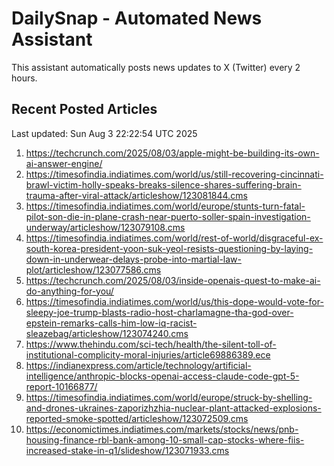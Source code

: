 # DailySnap - Automated News Assistant

This assistant automatically posts news updates to X (Twitter) every 2 hours.

## Recent Posted Articles

Last updated: Sun Aug  3 22:22:54 UTC 2025

1. https://techcrunch.com/2025/08/03/apple-might-be-building-its-own-ai-answer-engine/
2. https://timesofindia.indiatimes.com/world/us/still-recovering-cincinnati-brawl-victim-holly-speaks-breaks-silence-shares-suffering-brain-trauma-after-viral-attack/articleshow/123081844.cms
3. https://timesofindia.indiatimes.com/world/europe/stunts-turn-fatal-pilot-son-die-in-plane-crash-near-puerto-soller-spain-investigation-underway/articleshow/123079108.cms
4. https://timesofindia.indiatimes.com/world/rest-of-world/disgraceful-ex-south-korea-president-yoon-suk-yeol-resists-questioning-by-laying-down-in-underwear-delays-probe-into-martial-law-plot/articleshow/123077586.cms
5. https://techcrunch.com/2025/08/03/inside-openais-quest-to-make-ai-do-anything-for-you/
6. https://timesofindia.indiatimes.com/world/us/this-dope-would-vote-for-sleepy-joe-trump-blasts-radio-host-charlamagne-tha-god-over-epstein-remarks-calls-him-low-iq-racist-sleazebag/articleshow/123074240.cms
7. https://www.thehindu.com/sci-tech/health/the-silent-toll-of-institutional-complicity-moral-injuries/article69886389.ece
8. https://indianexpress.com/article/technology/artificial-intelligence/anthropic-blocks-openai-access-claude-code-gpt-5-report-10166877/
9. https://timesofindia.indiatimes.com/world/europe/struck-by-shelling-and-drones-ukraines-zaporizhzhia-nuclear-plant-attacked-explosions-reported-smoke-spotted/articleshow/123072509.cms
10. https://economictimes.indiatimes.com/markets/stocks/news/pnb-housing-finance-rbl-bank-among-10-small-cap-stocks-where-fiis-increased-stake-in-q1/slideshow/123071933.cms
